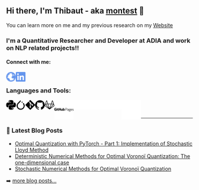 <!--more-->

## Hi there, I'm Thibaut - aka [montest][website] 👋

You can learn more on me and my previous research on my [Website][website]

### I'm a Quantitative Researcher and Developer at ADIA and work on NLP related projects!!

#### Connect with me:

[<img align="left" alt="montest.github.io" width="26px" src=logos/globe-blue.svg />][website]
[<img align="left" alt="linkedin" width="26px" src=logos/linkedin-blue.svg />][linkedin]

<br />


### Languages and Tools:

<!-- ![image info](./logos/python.svg) -->

<!-- Light Mode -->
<img align="left" alt="Python" width="26px" src=logos/python-light.svg#gh-light-mode-only />
<img align="left" alt="Python" width="26px" src=logos/pytorch-light.svg#gh-light-mode-only />
<img align="left" alt="Python" width="26px" src=logos/git-light.svg#gh-light-mode-only />
<img align="left" alt="Python" width="26px" src=logos/github-light.svg#gh-light-mode-only />
<img align="left" alt="Python" width="26px" src=logos/gitlab-light.svg#gh-light-mode-only />
<img align="left" alt="Python" width="52px" src=logos/githubpages-light.svg#gh-light-mode-only />

<!-- Dark Mode -->
<img align="left" alt="Python" width="26px" src=logos/python-dark.svg#gh-dark-mode-only />
<img align="left" alt="Python" width="26px" src=logos/pytorch-dark.svg#gh-dark-mode-only />
<img align="left" alt="Python" width="26px" src=logos/git-dark.svg#gh-dark-mode-only />
<img align="left" alt="Python" width="26px" src=logos/github-dark.svg#gh-dark-mode-only />
<img align="left" alt="Python" width="26px" src=logos/gitlab-dark.svg#gh-dark-mode-only />
<img align="left" alt="Python" width="52px" src=logos/githubpages-dark.svg#gh-dark-mode-only />

<br />
<br />

---

### 📕 Latest Blog Posts

- [Optimal Quantization with PyTorch - Part 1: Implementation of Stochastic Lloyd Method](https://montest.github.io/2023/03/16/StochasticMethodsForOptimQuantifWithPyTorchPart1/)
- [Deterministic Numerical Methods for Optimal Voronoï Quantization: The one-dimensional case](https://montest.github.io/2022/06/21/DeterministicdMethodsForOptimQuantifUnivariates/)
- [Stochastic Numerical Methods for Optimal Voronoï Quantization](https://montest.github.io/2022/02/13/StochasticMethodsForOptimQuantif/)

➡️ [more blog posts...][blog_posts]

</details>

[website]: https://montest.github.io
[blog_posts]: https://montest.github.io/year-archive/
[linkedin]: https://www.linkedin.com/in/thibaut-montes-ph-d-194a77a9
